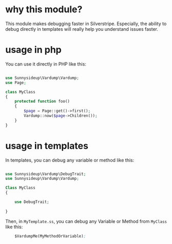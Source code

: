 # why this module?

This module makes debugging faster in Silverstripe.  Especially, the ability to debug directly in templates will really help you understand issues faster. 

# usage in php

You can use it directly in PHP like this:

```php

use Sunnysideup\Vardump\Vardump;
use Page;

class MyClass
{
    protected function foo()
    {
        $page = Page::get()->first();
        Vardump::now($page->Children());
    }
}
```

# usage in templates

In templates, you can debug any variable or method like this:

```php

use Sunnysideup\Vardump\DebugTrait;
use Sunnysideup\Vardump\Vardump;

Class MyClass
{

    use DebugTrait;
    
}
```

Then, in `MyTemplate.ss`, you can debug any Variable or Method from `MyClass` like this:


```ss
    $VardumpMe(MyMethodOrVariable);
```
